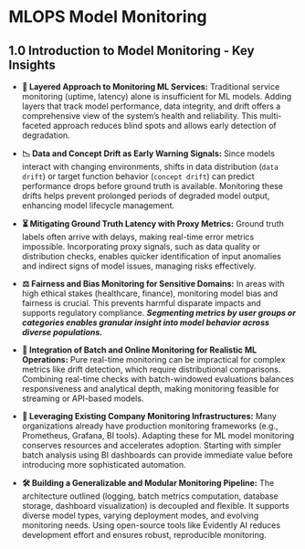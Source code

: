 # MLOPS Model Monitoring

## 1.0 Introduction to Model Monitoring - Key Insights


- **🧩 Layered Approach to Monitoring ML Services:** Traditional service monitoring (uptime, latency) alone is insufficient for ML models. Adding layers that track model performance, data integrity, and drift offers a comprehensive view of the system’s health and reliability. This multi-faceted approach reduces blind spots and allows early detection of degradation.

- **📉 Data and Concept Drift as Early Warning Signals:** Since models interact with changing environments, shifts in data distribution (`data drift`) or target function behavior (`concept drift`) can predict performance drops before ground truth is available. Monitoring these drifts helps prevent prolonged periods of degraded model output, enhancing model lifecycle management.

- **⏳ Mitigating Ground Truth Latency with Proxy Metrics:** Ground truth labels often arrive with delays, making real-time error metrics impossible. Incorporating proxy signals, such as data quality or distribution checks, enables quicker identification of input anomalies and indirect signs of model issues, managing risks effectively.

- **⚖️ Fairness and Bias Monitoring for Sensitive Domains:** In areas with high ethical stakes (healthcare, finance), monitoring model bias and fairness is crucial. This prevents harmful disparate impacts and supports regulatory compliance. ***Segmenting metrics by user groups or categories enables granular insight into model behavior across diverse populations.***

- **🔄 Integration of Batch and Online Monitoring for Realistic ML Operations:** Pure real-time monitoring can be impractical for complex metrics like drift detection, which require distributional comparisons. Combining real-time checks with batch-windowed evaluations balances responsiveness and analytical depth, making monitoring feasible for streaming or API-based models.

- **🏢 Leveraging Existing Company Monitoring Infrastructures:** Many organizations already have production monitoring frameworks (e.g., Prometheus, Grafana, BI tools). Adapting these for ML model monitoring conserves resources and accelerates adoption. Starting with simpler batch analysis using BI dashboards can provide immediate value before introducing more sophisticated automation.

- **🛠️ Building a Generalizable and Modular Monitoring Pipeline:** The architecture outlined (logging, batch metrics computation, database storage, dashboard visualization) is decoupled and flexible. It supports diverse model types, varying deployment modes, and evolving monitoring needs. Using open-source tools like Evidently AI reduces development effort and ensures robust, reproducible monitoring.